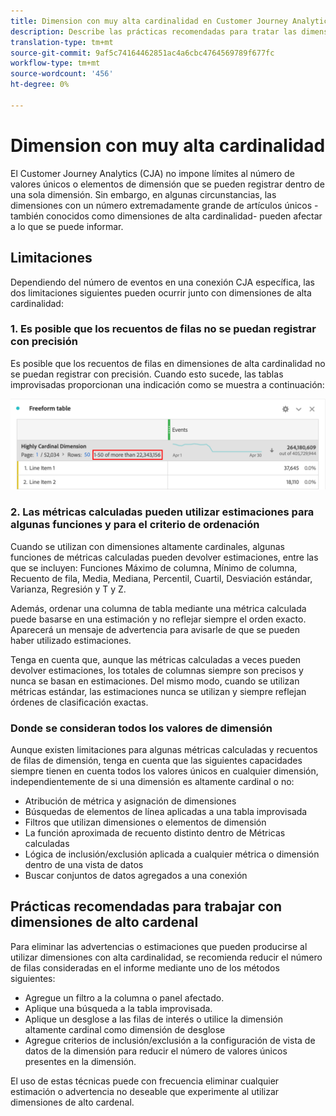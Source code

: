 ```yaml
---
title: Dimension con muy alta cardinalidad en Customer Journey Analytics
description: Describe las prácticas recomendadas para tratar las dimensiones de alta cardinalidad en el Customer Journey Analytics
translation-type: tm+mt
source-git-commit: 9af5c74164462851ac4a6cbc4764569789f677fc
workflow-type: tm+mt
source-wordcount: '456'
ht-degree: 0%

---
```



# Dimension con muy alta cardinalidad

El Customer Journey Analytics (CJA) no impone límites al número de valores únicos o elementos de dimensión que se pueden registrar dentro de una sola dimensión. Sin embargo, en algunas circunstancias, las dimensiones con un número extremadamente grande de artículos únicos -también conocidos como dimensiones de alta cardinalidad- pueden afectar a lo que se puede informar.

## Limitaciones

Dependiendo del número de eventos en una conexión CJA específica, las dos limitaciones siguientes pueden ocurrir junto con dimensiones de alta cardinalidad:

### 1. Es posible que los recuentos de filas no se puedan registrar con precisión

Es posible que los recuentos de filas en dimensiones de alta cardinalidad no se puedan registrar con precisión. Cuando esto sucede, las tablas improvisadas proporcionan una indicación como se muestra a continuación:

![](assets/high-cardinality.png)

### 2. Las métricas calculadas pueden utilizar estimaciones para algunas funciones y para el criterio de ordenación

Cuando se utilizan con dimensiones altamente cardinales, algunas funciones de métricas calculadas pueden devolver estimaciones, entre las que se incluyen: Funciones Máximo de columna, Mínimo de columna, Recuento de fila, Media, Mediana, Percentil, Cuartil, Desviación estándar, Varianza, Regresión y T y Z.

Además, ordenar una columna de tabla mediante una métrica calculada puede basarse en una estimación y no reflejar siempre el orden exacto. Aparecerá un mensaje de advertencia para avisarle de que se pueden haber utilizado estimaciones.

Tenga en cuenta que, aunque las métricas calculadas a veces pueden devolver estimaciones, los totales de columnas siempre son precisos y nunca se basan en estimaciones. Del mismo modo, cuando se utilizan métricas estándar, las estimaciones nunca se utilizan y siempre reflejan órdenes de clasificación exactas.

### Donde se consideran todos los valores de dimensión

Aunque existen limitaciones para algunas métricas calculadas y recuentos de filas de dimensión, tenga en cuenta que las siguientes capacidades siempre tienen en cuenta todos los valores únicos en cualquier dimensión, independientemente de si una dimensión es altamente cardinal o no:

* Atribución de métrica y asignación de dimensiones
* Búsquedas de elementos de línea aplicadas a una tabla improvisada
* Filtros que utilizan dimensiones o elementos de dimensión
* La función aproximada de recuento distinto dentro de Métricas calculadas
* Lógica de inclusión/exclusión aplicada a cualquier métrica o dimensión dentro de una vista de datos
* Buscar conjuntos de datos agregados a una conexión

## Prácticas recomendadas para trabajar con dimensiones de alto cardenal

Para eliminar las advertencias o estimaciones que pueden producirse al utilizar dimensiones con alta cardinalidad, se recomienda reducir el número de filas consideradas en el informe mediante uno de los métodos siguientes:

* Agregue un filtro a la columna o panel afectado.
* Aplique una búsqueda a la tabla improvisada.
* Aplique un desglose a las filas de interés o utilice la dimensión altamente cardinal como dimensión de desglose
* Agregue criterios de inclusión/exclusión a la configuración de vista de datos de la dimensión para reducir el número de valores únicos presentes en la dimensión.

El uso de estas técnicas puede con frecuencia eliminar cualquier estimación o advertencia no deseable que experimente al utilizar dimensiones de alto cardenal.
